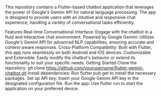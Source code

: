 This repository contains a Flutter-based chatbot application that leverages the power of Google's Gemini API for natural language processing. The app is designed to provide users with an intuitive and responsive chat experience, handling a variety of conversational tasks efficiently.

Features
Real-time Conversational Interface: Engage with the chatbot in a fluid and interactive chat environment.
Powered by Google Gemini: Utilizes Google's Gemini API for advanced NLP capabilities, ensuring accurate and context-aware responses.
Cross-Platform Compatibility: Built with Flutter, this app runs seamlessly on both Android and iOS devices.
Customizable and Extensible: Easily modify the chatbot's behavior or extend its functionality to suit your specific needs.
Getting Started
Clone the repository: git clone https://github.com/yourusername/flutter-gemini-chatbot.git
Install dependencies: Run flutter pub get to install the necessary packages.
Set up API key: Insert your Google Gemini API key in the designated configuration file.
Run the app: Use flutter run to start the application on your preferred device.
